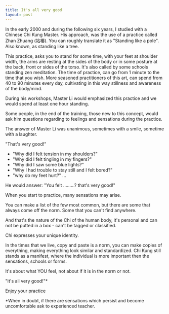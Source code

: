 ```yaml
---
title: It's all very good
layout: post
---
```

In the early 2000 and during the following six years, I studied with a Chinese Chi Kung Master. His approach, was the use of a practice called Zhan Zhuang (站樁). You can roughly translate it as "Standing like a pole". Also known, as standing like a tree. 

This practice, asks you to stand for some time, with your feet at shoulder width, the arms are resting at the sides of the body or in some posture at the back, front or sides of the torso. It's also called by some schools standing zen meditation. The time of practice, can go from 1 minute to the time that you wish. More seasoned practitioners of this art, can spend from 40 to 90 minutes every day, cultivating in this way stillness and awareness of the body/mind.

During his workshops, Master Li would emphasized this practice and we would spend at least one hour standing.

Some people, in the end of the training, those new to this concept, would ask him questions regarding to feelings and sensations during the practice. 

The answer of Master Li was unanimous, sometimes with a smile, sometime with a laughter.

"That's very good!"

- "Why did I felt tension in my shoulders?"
- "Why did I felt tingling in my fingers?" 
- "Why did I saw some blue lights?"
- "Why I had trouble to stay still and I felt bored?"
- "why do my feet hurt?"
…

He would answer: "You felt ………? that's very good!"

When you start to practice, many sensations may arise. 

You can make a list of the few most common, but there are some that always come off the norm. Some that you can't find anywhere. 

And that's the nature of the Chi of the human body, it's personal and can not be putted in a box - can't be tagged or classified. 

Chi expresses your unique identity.

In the times that we live, copy and paste is a norm, you can make copies of everything, making everything look similar and standardized. Chi Kung still stands as a manifest, where the individual is more important then the sensations, schools or forms. 

It's about what YOU feel, not about if it is in the norm or not.

"It's all very good!"*

Enjoy your practice

*When in doubt, if there are sensations which persist and become uncomfortable ask to experienced teacher.